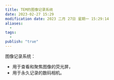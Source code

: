 ```yaml
---
title: TEM的图像记录系统
date: 2023-02-27 15:29
modification date: 2023 二月 27日 星期一 15:29:14
aliases:
  - 
tags:
  - 
publish: "true"
---
```


图像记录系统：

- 用于查看和聚焦图像的荧光屏，
- 用于永久记录的数码相机。
